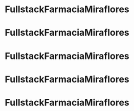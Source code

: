 # FullstackFarmaciaMiraflores
# FullstackFarmaciaMiraflores
# FullstackFarmaciaMiraflores
# FullstackFarmaciaMiraflores
# FullstackFarmaciaMiraflores
